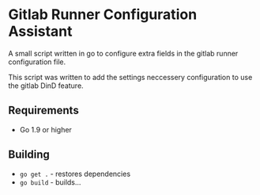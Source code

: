# Gitlab Runner Configuration Assistant

A small script written in go to configure extra fields in the gitlab runner configuration file.

This script was written to add the settings neccessery configuration to use the gitlab DinD feature.

## Requirements

* Go 1.9 or higher

## Building

* `go get .` - restores dependencies
* `go build` - builds...

